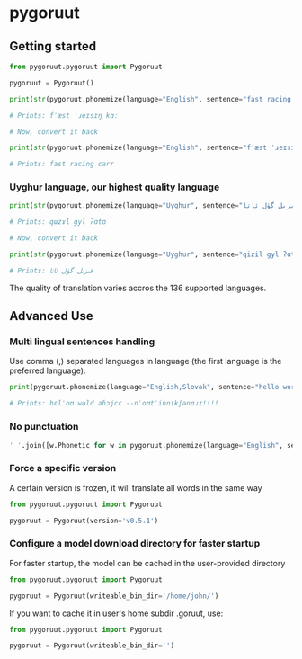 # pygoruut

## Getting started

```python
from pygoruut.pygoruut import Pygoruut

pygoruut = Pygoruut()

print(str(pygoruut.phonemize(language="English", sentence="fast racing car")))

# Prints: fˈæst ˈɹeɪsɪŋ kɑː

# Now, convert it back

print(str(pygoruut.phonemize(language="English", sentence="fˈæst ˈɹeɪsɪŋ kɑː", is_reverse=True)))

# Prints: fast racing carr

```

### Uyghur language, our highest quality language

```python
print(str(pygoruut.phonemize(language="Uyghur", sentence="قىزىل گۈل ئاتا")))

# Prints: qɯzɤl gyl ʔɑtɑ

# Now, convert it back

print(str(pygoruut.phonemize(language="Uyghur", sentence="qizil gyl ʔɑtɑ", is_reverse=True)))

# Prints: قىزىل گۈل ئاتا

```

The quality of translation varies accros the 136 supported languages.

## Advanced Use

### Multi lingual sentences handling

Use comma (,) separated languages in language (the first language is the preferred language):

```python
print(pygoruut.phonemize(language="English,Slovak", sentence="hello world ahojte not-in-dictionary!!!!"))

# Prints: hɛlˈoʊ wəld aɦɔjcɛ --nˈoʊtˈinnikʃənɑɹɪ!!!!
```

### No punctuation

```python
' '.join([w.Phonetic for w in pygoruut.phonemize(language="English", sentence="hello world!!!!").Words])
```

### Force a specific version

A certain version is frozen, it will translate all words in the same way

```python
from pygoruut.pygoruut import Pygoruut

pygoruut = Pygoruut(version='v0.5.1')

```

### Configure a model download directory for faster startup

For faster startup, the model can be cached in the user-provided directory

```python
from pygoruut.pygoruut import Pygoruut

pygoruut = Pygoruut(writeable_bin_dir='/home/john/')
```

If you want to cache it in user's home subdir .goruut, use:

```python
from pygoruut.pygoruut import Pygoruut

pygoruut = Pygoruut(writeable_bin_dir='')
```
